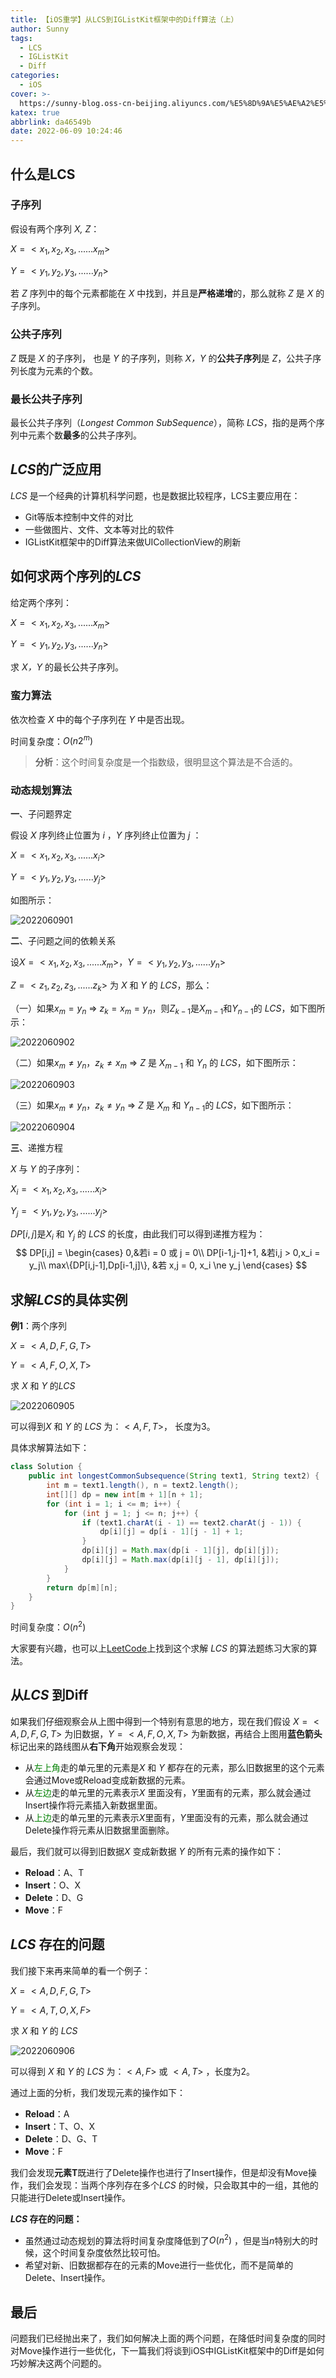 ```yaml
---
title: 【iOS重学】从LCS到IGListKit框架中的Diff算法（上）
author: Sunny
tags:
  - LCS
  - IGListKit
  - Diff
categories:
  - iOS
cover: >-
  https://sunny-blog.oss-cn-beijing.aliyuncs.com/%E5%8D%9A%E5%AE%A2%E5%B0%81%E9%9D%A2%E5%9B%BE%E6%96%87%E4%BB%B6/cover13.jpg
katex: true
abbrlink: da46549b
date: 2022-06-09 10:24:46
---
```


## 什么是LCS

### 子序列

假设有两个序列 *X, Z*：

$X = <x_1,x_2,x_3,......x_m>$

$Y = <y_1,y_2,y_3,......y_n>$

若 *Z* 序列中的每个元素都能在 *X* 中找到，并且是**严格递增**的，那么就称 *Z* 是 *X* 的子序列。

### 公共子序列

*Z* 既是 *X* 的子序列， 也是 *Y* 的子序列，则称 *X，Y* 的**公共子序列**是 *Z*，公共子序列长度为元素的个数。

### 最长公共子序列

最长公共子序列（*Longest Common SubSequence*），简称 *LCS*，指的是两个序列中元素个数**最多**的公共子序列。

## $LCS$的广泛应用

*LCS* 是一个经典的计算机科学问题，也是数据比较程序，LCS主要应用在：

+ Git等版本控制中文件的对比
+ 一些做图片、文件、文本等对比的软件
+ IGListKit框架中的Diff算法来做UICollectionView的刷新

## 如何求两个序列的$LCS$

给定两个序列：

$X = <x_1,x_2,x_3,......x_m>$

$Y = <y_1,y_2,y_3,......y_n>$

求 *X，Y* 的最长公共子序列。



### 蛮力算法

依次检查 *X* 中的每个子序列在 *Y* 中是否出现。

时间复杂度：$O(n2^m)$

> **分析**：这个时间复杂度是一个指数级，很明显这个算法是不合适的。



### 动态规划算法

**一**、子问题界定

假设 *X* 序列终止位置为 $i$ ，*Y* 序列终止位置为 $j$ ：

$X = <x_1,x_2,x_3,......x_i>$

$Y = <y_1,y_2,y_3,......y_j>$

如图所示：

![2022060901](https://sunny-blog.oss-cn-beijing.aliyuncs.com/20220609/2022060901.png)

**二**、子问题之间的依赖关系

设$X = <x_1,x_2,x_3,......x_m>$，$Y = <y_1,y_2,y_3,......y_n>$

$Z = <z_1,z_2,z_3,......z_k>$ 为 *X* 和 *Y* 的 *LCS*，那么：

（一）如果$x_m = y_n$ => $z_k = x_m = y_n$，则$Z_{k-1}$是$X_{m-1}$和$Y_{n-1}$的 *LCS*，如下图所示：

![2022060902](https://sunny-blog.oss-cn-beijing.aliyuncs.com/20220609/2022060902.png)

（二）如果$x_m \neq y_n$，$z_k \neq x_m$ => $Z$ 是 $X_{m-1}$ 和 $Y_n$ 的 $LCS$，如下图所示：

![2022060903](https://sunny-blog.oss-cn-beijing.aliyuncs.com/20220609/2022060903.png)

（三）如果$x_m \neq y_n$，$z_k \neq y_n$ => $Z$ 是 $X_m$ 和 $Y_{n-1}$的 $LCS$，如下图所示：

![2022060904](https://sunny-blog.oss-cn-beijing.aliyuncs.com/20220609/2022060904.png)

**三**、递推方程

$X$ 与 $Y$ 的子序列：

$X_i = <x_1,x_2,x_3,......x_i>$

$Y_j = <y_1,y_2,y_3,......y_j>$

$DP[i,j]$是$X_i$ 和 $Y_j$ 的 $LCS$ 的长度，由此我们可以得到递推方程为：
$$
DP[i,j] =
\begin{cases}
0,&若i = 0 或 j = 0\\
DP[i-1,j-1]+1, &若i,j > 0,x_i = y_j\\
max\{DP[i,j-1],Dp[i-1,j]\}, &若 x,j = 0, x_i \ne y_j
\end{cases}
$$


## 求解$LCS$的具体实例

**例1**：两个序列

$X = <A,D,F,G,T>$

$Y = <A,F,O,X,T>$

求 $X$ 和 $Y$ 的$LCS$

![2022060905](https://sunny-blog.oss-cn-beijing.aliyuncs.com/20220609/2022060905.png)

可以得到$X$ 和 $Y$ 的 $LCS$ 为：$<A,F,T>$， 长度为3。

具体求解算法如下：

```java
class Solution {
    public int longestCommonSubsequence(String text1, String text2) {
        int m = text1.length(), n = text2.length();
        int[][] dp = new int[m + 1][n + 1];
        for (int i = 1; i <= m; i++) {
            for (int j = 1; j <= n; j++) {
                if (text1.charAt(i - 1) == text2.charAt(j - 1)) {
                    dp[i][j] = dp[i - 1][j - 1] + 1;
                }
                dp[i][j] = Math.max(dp[i - 1][j], dp[i][j]);
                dp[i][j] = Math.max(dp[i][j - 1], dp[i][j]);
            }
        }
        return dp[m][n];
    }
}
```

时间复杂度：$O(n^2)$

大家要有兴趣，也可以上[LeetCode](https://leetcode.cn/)上找到这个求解 $LCS$ 的算法题练习大家的算法。

## 从$LCS$ 到Diff

如果我们仔细观察会从上图中得到一个特别有意思的地方，现在我们假设 $X = <A,D,F,G,T>$ 为旧数据，$Y = <A,F,O,X,T>$ 为新数据，再结合上图用**蓝色箭头**标记出来的路线图从**右下角**开始观察会发现：

+ 从<label style="color:green">左上角</label>走的单元里的元素是$X$ 和 $Y$ 都存在的元素，那么旧数据里的这个元素会通过Move或Reload变成新数据的元素。
+ 从<label style="color:green">左边</label>走的单元里的元素表示$X$ 里面没有，$Y$里面有的元素，那么就会通过Insert操作将元素插入新数据里面。
+ 从<label style="color:green">上边</label>走的单元里的元素表示$X$里面有，$Y$里面没有的元素，那么就会通过Delete操作将元素从旧数据里面删除。

最后，我们就可以得到旧数据$X$ 变成新数据 $Y$ 的所有元素的操作如下：

+ **Reload**：A、T
+ **Insert**：O、X
+ **Delete**：D、G
+ **Move**：F

## $LCS$ 存在的问题

我们接下来再来简单的看一个例子：

$X = <A,D,F,G,T>$

$Y = <A,T,O,X,F>$

求 $X$ 和 $Y$ 的 $LCS$

![2022060906](https://sunny-blog.oss-cn-beijing.aliyuncs.com/20220609/2022060906.png)

可以得到 $X$ 和 $Y$ 的 $LCS$ 为：$<A,F>$ 或 $<A,T>$ ，长度为2。 

通过上面的分析，我们发现元素的操作如下：

+ **Reload**：A
+ **Insert**：T、O、X
+ **Delete**：D、G、T
+ **Move**：F

我们会发现**元素T**既进行了Delete操作也进行了Insert操作，但是却没有Move操作，我们会发现：当两个序列存在多个$LCS$ 的时候，只会取其中的一组，其他的只能进行Delete或Insert操作。

**$LCS$ 存在的问题：**

+ 虽然通过动态规划的算法将时间复杂度降低到了$O(n^2)$ ，但是当$n$特别大的时候，这个时间复杂度依然比较可怕。
+ 希望对新、旧数据都存在的元素的Move进行一些优化，而不是简单的Delete、Insert操作。

## 最后

问题我们已经抛出来了，我们如何解决上面的两个问题，在降低时间复杂度的同时对Move操作进行一些优化，下一篇我们将谈到iOS中IGListKit框架中的Diff是如何巧妙解决这两个问题的。







































